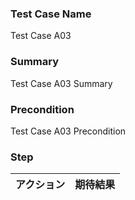 ### Test Case Name
Test Case A03

### Summary
Test Case A03 Summary

### Precondition
Test Case A03 Precondition

### Step
| アクション      | 期待結果            |
|------------|-----------------|
